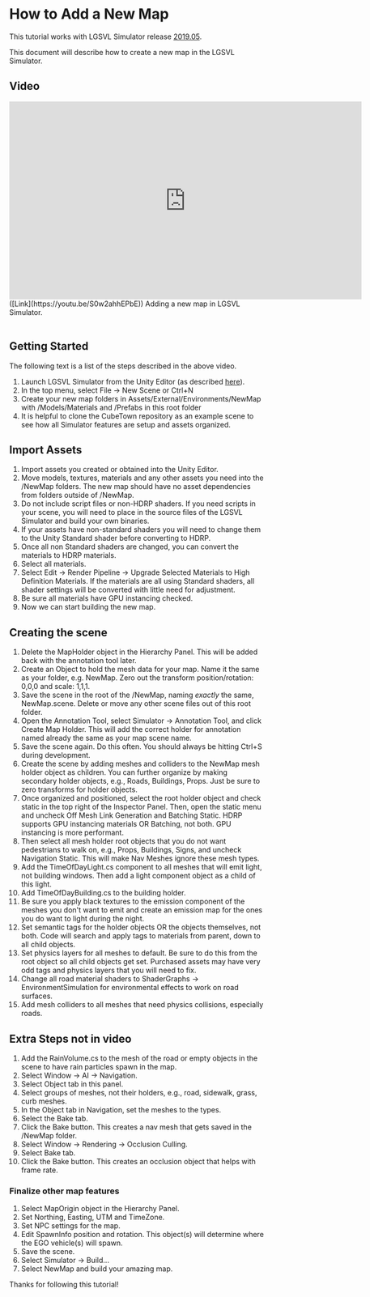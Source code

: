 # How to Add a New Map

This tutorial works with LGSVL Simulator release [2019.05](https://github.com/lgsvl/simulator/releases/tag/2019.05).

This document will describe how to create a new map in the LGSVL Simulator.

## Video

<div class="video-container">
<iframe  width="696" height="391" src="https://www.youtube.com/embed/S0w2ahhEPbE" frameborder="0" allow="accelerometer; autoplay; encrypted-media; gyroscope; picture-in-picture" allowfullscreen></iframe>
</div>
([Link](https://youtu.be/S0w2ahhEPbE)) Adding a new map in LGSVL Simulator.
<br>
<br>

## Getting Started

The following text is a list of the steps described in the above  video.

1. Launch LGSVL Simulator from the Unity Editor (as described [here](getting-started.md)).
1. In the top menu, select File -> New Scene or Ctrl+N
1. Create your new map folders in Assets/External/Environments/NewMap with /Models/Materials and /Prefabs in this root folder
1. It is helpful to clone the CubeTown repository as an example scene to see how all Simulator features are setup and assets organized.

## Import Assets

1. Import assets you created or obtained into the Unity Editor.
1. Move models, textures, materials and any other assets you need into the /NewMap folders.  The new map should have no asset dependencies from folders outside of /NewMap.
1. Do not include script files or non-HDRP shaders.  If you need scripts in your scene, you will need to place in the source files of the LGSVL Simulator and build your own binaries.
1. If your assets have non-standard shaders you will need to change them to the Unity Standard shader before converting to HDRP.
1. Once all non Standard shaders are changed, you can convert the materials to HDRP materials.
1. Select all materials.
1. Select Edit -> Render Pipeline -> Upgrade Selected Materials to High Definition Materials.  If the materials are all using Standard shaders, all shader settings will be converted with little need for adjustment.
1. Be sure all materials have GPU instancing checked.
1. Now we can start building the new map.

## Creating the scene

1. Delete the MapHolder object in the Hierarchy Panel. This will be added back with the annotation tool later.
2. Create an Object to hold the mesh data for your map.  Name it the same as your folder, e.g. NewMap. Zero out the transform position/rotation: 0,0,0 and scale: 1,1,1.
3. Save the scene in the root of the /NewMap, naming  _exactly_ the same, NewMap.scene.  Delete or move any other scene files out of this root folder. 
4. Open the Annotation Tool, select Simulator -> Annotation Tool, and click Create Map Holder.  This will add the correct holder for annotation named already the same as your map scene name.
5. Save the scene again. Do this often. You should always be hitting Ctrl+S during development.
6. Create the scene by adding meshes and colliders to the NewMap mesh holder object as children. You can further organize by making secondary holder objects, e.g., Roads, Buildings, Props.  Just be sure to zero transforms for holder objects.
7. Once organized and positioned, select the root holder object and check static in the top right of the Inspector Panel. Then, open the static menu and uncheck Off Mesh Link Generation and Batching Static. HDRP supports GPU instancing materials OR Batching, not both. GPU instancing is more performant.
8. Then select all mesh holder root objects that you do not want pedestrians to walk on, e.g., Props, Buildings, Signs, and uncheck Navigation Static. This will make Nav Meshes ignore these mesh types.
9. Add the TimeOfDayLight.cs component to all meshes that will emit light, not building windows.  Then add a light component object as a child of this light.
10. Add TimeOfDayBuilding.cs to the building holder.
11. Be sure you apply black textures to the emission component of the meshes you don't want to emit and create an emission map for the ones you do want to light during the night.
12. Set semantic tags for the holder objects OR the objects themselves, not both.  Code will search and apply tags to materials from parent, down to all child objects.
13. Set physics layers for all meshes to default.  Be sure to do this from the root object so all child objects get set.  Purchased assets may have very odd tags and physics layers that you will need to fix.
14. Change all road material shaders to ShaderGraphs -> EnvironmentSimulation for environmental effects to work on road surfaces.
15. Add mesh colliders to all meshes that need physics collisions, especially roads.

## Extra Steps not in video

1. Add the RainVolume.cs to the mesh of the road or empty objects in the scene to have rain particles spawn in the map.
2. Select Window -> AI -> Navigation.
3. Select Object tab in this panel.
4. Select groups of meshes, not their holders, e.g., road, sidewalk, grass, curb meshes.
5. In the Object tab in Navigation, set the meshes to the types.
6. Select the Bake tab.
7. Click the Bake button.  This creates a nav mesh that gets saved in the /NewMap folder.
8. Select Window -> Rendering -> Occlusion Culling.
9. Select Bake tab.
10. Click the Bake button.  This creates an occlusion object that helps with frame rate.

### Finalize other map features

1. Select MapOrigin object in the Hierarchy Panel.
2. Set Northing, Easting, UTM and TimeZone.
3. Set NPC settings for the map.
4. Edit SpawnInfo position and rotation.  This object(s) will determine where the EGO vehicle(s) will spawn.
5. Save the scene.
6. Select Simulator -> Build...
7. Select NewMap and build your amazing map.

Thanks for following this tutorial!

